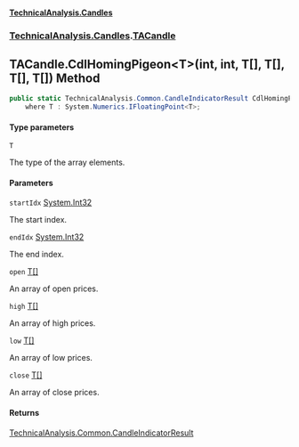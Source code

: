 #### [TechnicalAnalysis\.Candles](Atypical.TechnicalAnalysis.Candles.md 'Atypical\.TechnicalAnalysis\.Candles')
### [TechnicalAnalysis\.Candles](Atypical.TechnicalAnalysis.Candles.md#TechnicalAnalysis.Candles 'TechnicalAnalysis\.Candles').[TACandle](TACandle.md 'TechnicalAnalysis\.Candles\.TACandle')

## TACandle\.CdlHomingPigeon\<T\>\(int, int, T\[\], T\[\], T\[\], T\[\]\) Method

```csharp
public static TechnicalAnalysis.Common.CandleIndicatorResult CdlHomingPigeon<T>(int startIdx, int endIdx, T[] open, T[] high, T[] low, T[] close)
    where T : System.Numerics.IFloatingPoint<T>;
```
#### Type parameters

<a name='TechnicalAnalysis.Candles.TACandle.CdlHomingPigeon_T_(int,int,T[],T[],T[],T[]).T'></a>

`T`

The type of the array elements\.
#### Parameters

<a name='TechnicalAnalysis.Candles.TACandle.CdlHomingPigeon_T_(int,int,T[],T[],T[],T[]).startIdx'></a>

`startIdx` [System\.Int32](https://docs.microsoft.com/en-us/dotnet/api/System.Int32 'System\.Int32')

The start index\.

<a name='TechnicalAnalysis.Candles.TACandle.CdlHomingPigeon_T_(int,int,T[],T[],T[],T[]).endIdx'></a>

`endIdx` [System\.Int32](https://docs.microsoft.com/en-us/dotnet/api/System.Int32 'System\.Int32')

The end index\.

<a name='TechnicalAnalysis.Candles.TACandle.CdlHomingPigeon_T_(int,int,T[],T[],T[],T[]).open'></a>

`open` [T](TACandle.CdlHomingPigeon_T_(int,int,T[],T[],T[],T[]).md#TechnicalAnalysis.Candles.TACandle.CdlHomingPigeon_T_(int,int,T[],T[],T[],T[]).T 'TechnicalAnalysis\.Candles\.TACandle\.CdlHomingPigeon\<T\>\(int, int, T\[\], T\[\], T\[\], T\[\]\)\.T')[\[\]](https://docs.microsoft.com/en-us/dotnet/api/System.Array 'System\.Array')

An array of open prices\.

<a name='TechnicalAnalysis.Candles.TACandle.CdlHomingPigeon_T_(int,int,T[],T[],T[],T[]).high'></a>

`high` [T](TACandle.CdlHomingPigeon_T_(int,int,T[],T[],T[],T[]).md#TechnicalAnalysis.Candles.TACandle.CdlHomingPigeon_T_(int,int,T[],T[],T[],T[]).T 'TechnicalAnalysis\.Candles\.TACandle\.CdlHomingPigeon\<T\>\(int, int, T\[\], T\[\], T\[\], T\[\]\)\.T')[\[\]](https://docs.microsoft.com/en-us/dotnet/api/System.Array 'System\.Array')

An array of high prices\.

<a name='TechnicalAnalysis.Candles.TACandle.CdlHomingPigeon_T_(int,int,T[],T[],T[],T[]).low'></a>

`low` [T](TACandle.CdlHomingPigeon_T_(int,int,T[],T[],T[],T[]).md#TechnicalAnalysis.Candles.TACandle.CdlHomingPigeon_T_(int,int,T[],T[],T[],T[]).T 'TechnicalAnalysis\.Candles\.TACandle\.CdlHomingPigeon\<T\>\(int, int, T\[\], T\[\], T\[\], T\[\]\)\.T')[\[\]](https://docs.microsoft.com/en-us/dotnet/api/System.Array 'System\.Array')

An array of low prices\.

<a name='TechnicalAnalysis.Candles.TACandle.CdlHomingPigeon_T_(int,int,T[],T[],T[],T[]).close'></a>

`close` [T](TACandle.CdlHomingPigeon_T_(int,int,T[],T[],T[],T[]).md#TechnicalAnalysis.Candles.TACandle.CdlHomingPigeon_T_(int,int,T[],T[],T[],T[]).T 'TechnicalAnalysis\.Candles\.TACandle\.CdlHomingPigeon\<T\>\(int, int, T\[\], T\[\], T\[\], T\[\]\)\.T')[\[\]](https://docs.microsoft.com/en-us/dotnet/api/System.Array 'System\.Array')

An array of close prices\.

#### Returns
[TechnicalAnalysis\.Common\.CandleIndicatorResult](https://docs.microsoft.com/en-us/dotnet/api/TechnicalAnalysis.Common.CandleIndicatorResult 'TechnicalAnalysis\.Common\.CandleIndicatorResult')